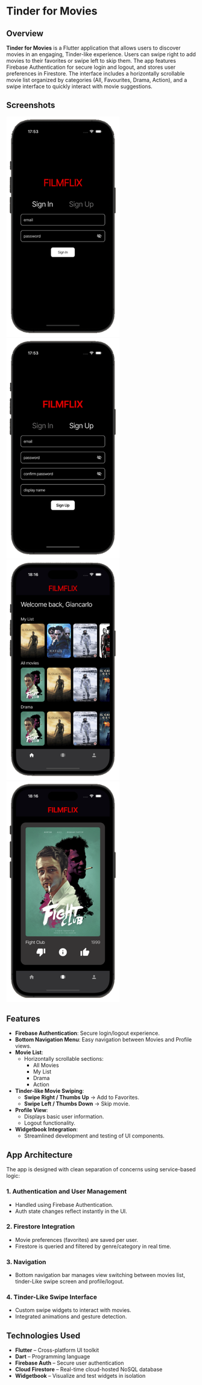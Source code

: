 # Tinder for Movies

## Overview

**Tinder for Movies** is a Flutter application that allows users to discover movies in an engaging, Tinder-like experience. Users can swipe right to add movies to their favorites or swipe left to skip them. The app features Firebase Authentication for secure login and logout, and stores user preferences in Firestore. The interface includes a horizontally scrollable movie list organized by categories (All, Favourites, Drama, Action), and a swipe interface to quickly interact with movie suggestions.

## Screenshots

<img src="img/img-1.png" width=300 /> <img src="img/img-2.png" width=300 /> 
<img src="img/img-3.png" width=300 /> <img src="img/img-4.png" width=300 /> 

## Features

- **Firebase Authentication**: Secure login/logout experience.
- **Bottom Navigation Menu**: Easy navigation between Movies and Profile views.
- **Movie List**:
    - Horizontally scrollable sections:
        - All Movies
        - My List
        - Drama
        - Action
- **Tinder-like Movie Swiping**:
    - **Swipe Right / Thumbs Up** → Add to Favorites.
    - **Swipe Left / Thumbs Down** → Skip movie.
- **Profile View**:
    - Displays basic user information.
    - Logout functionality.
- **Widgetbook Integration**:
    - Streamlined development and testing of UI components.

## App Architecture

The app is designed with clean separation of concerns using service-based logic:

### 1. Authentication and User Management
- Handled using Firebase Authentication.
- Auth state changes reflect instantly in the UI.

### 2. Firestore Integration
- Movie preferences (favorites) are saved per user.
- Firestore is queried and filtered by genre/category in real time.

### 3. Navigation
- Bottom navigation bar manages view switching between movies list, tinder-Like swipe screen and profile/logout.

### 4. Tinder-Like Swipe Interface
- Custom swipe widgets to interact with movies.
- Integrated animations and gesture detection.

## Technologies Used

- **Flutter** – Cross-platform UI toolkit
- **Dart** – Programming language
- **Firebase Auth** – Secure user authentication
- **Cloud Firestore** – Real-time cloud-hosted NoSQL database
- **Widgetbook** – Visualize and test widgets in isolation

